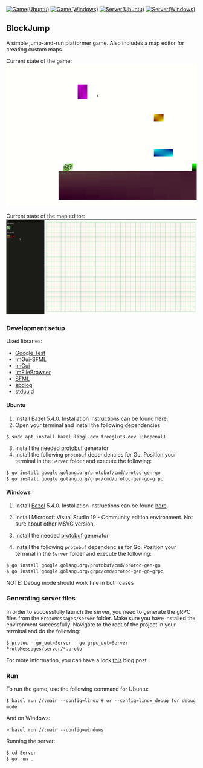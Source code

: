 [![Game(Ubuntu)](https://github.com/zpervan/BlockJump/actions/workflows/ubuntu_game.yml/badge.svg)](https://github.com/zpervan/BlockJump/actions/workflows/ubuntu_game.yml)
[![Game(Windows)](https://github.com/zpervan/BlockJump/actions/workflows/windows_game.yml/badge.svg)](https://github.com/zpervan/BlockJump/actions/workflows/windows_game.yml)
[![Server(Ubuntu)](https://github.com/zpervan/BlockJump/actions/workflows/ubuntu_server.yml/badge.svg)](https://github.com/zpervan/BlockJump/actions/workflows/ubuntu_server.yml)
[![Server(Windows)](https://github.com/zpervan/BlockJump/actions/workflows/windows_server.yml/badge.svg)](https://github.com/zpervan/BlockJump/actions/workflows/windows_server.yml)
## BlockJump ##

A simple jump-and-run platformer game. Also includes a map editor for creating custom maps.

Current state of the game:
![](.github/assets/game_preview.gif)

Current state of the map editor:
![](.github/assets/map_editor_preview.gif)

### Development setup ###

Used libraries:
- [Google Test](https://github.com/google/googletest)
- [ImGui-SFML](https://github.com/eliasdaler/imgui-sfml)
- [ImGui](https://github.com/ocornut/imgui)
- [ImFileBrowser](https://github.com/AirGuanZ/imgui-filebrowser)
- [SFML](https://www.sfml-dev.org/)
- [spdlog](https://github.com/gabime/spdlog)
- [stduuid](https://github.com/mariusbancila/stduuid)

#### Ubuntu ####

1. Install [Bazel](https://www.bazel.build/) 5.4.0. Installation instructions can be found 
[here](https://bazel.build/install/ubuntu).
2. Open your terminal and install the following dependencies
```shell
$ sudo apt install bazel libgl-dev freeglut3-dev libopenal1
```
3. Install the needed [protobuf](https://github.com/protocolbuffers/protobuf/tags) generator
4. Install the following `protobuf` dependencies for Go. Position your terminal in the `Server` folder and execute the following:
```shell
$ go install google.golang.org/protobuf/cmd/protoc-gen-go
$ go install google.golang.org/grpc/cmd/protoc-gen-go-grpc
```

#### Windows ####

1. Install [Bazel](https://www.bazel.build/) 5.4.0. Installation instructions can be found
      [here](https://bazel.build/install/windowsl).
2. Install Microsoft Visual Studio 19 - Community edition environment. Not sure about other MSVC version.

3. Install the needed [protobuf](https://github.com/protocolbuffers/protobuf/tags) generator
4. Install the following `protobuf` dependencies for Go. Position your terminal in the `Server` folder and execute the following:
```shell
$ go install google.golang.org/protobuf/cmd/protoc-gen-go
$ go install google.golang.org/grpc/cmd/protoc-gen-go-grpc
```

NOTE: Debug mode should work fine in both cases

### Generating server files ###
In order to successfully launch the server, you need to generate the gRPC files from the `ProtoMessages/server` folder. Make sure you have installed the environment successfully.
Navigate to the root of the project in your terminal and do the following:
```shell
$ protoc --go_out=Server --go-grpc_out=Server ProtoMessages/server/*.proto
```
For more information, you can have a look [this](https://itnext.io/build-grpc-server-with-golang-go-step-by-step-b3f5abcf9e0e) blog post.
### Run ###

To run the game, use the following command for Ubuntu:
```shell
$ bazel run //:main --config=linux # or --config=linux_debug for debug mode
```
And on Windows:
```shell
> bazel run //:main --config=windows
```
Running the server:
```shell
$ cd Server
$ go run .
```

